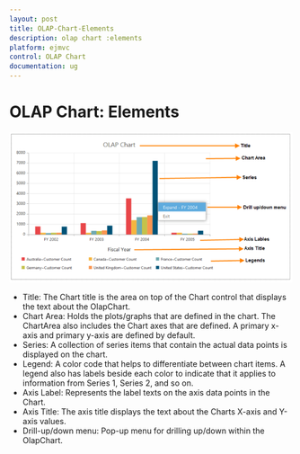 ```yaml
---
layout: post
title: OLAP-Chart-Elements
description: olap chart :elements
platform: ejmvc
control: OLAP Chart
documentation: ug
---
```


# OLAP Chart: Elements



![](OLAP-Chart-Elements_images/OLAP-Chart-Elements_img1.png)



* Title: The Chart title is the area on top of the Chart control that displays the text about the OlapChart.
* Chart Area: Holds the plots/graphs that are defined in the chart. The ChartArea also includes the Chart axes that are defined. A primary x-axis and primary y-axis are defined by default.
* Series: A collection of series items that contain the actual data points is displayed on the chart.
* Legend: A color code that helps to differentiate between chart items. A legend also has labels beside each color to indicate that it applies to information from Series 1, Series 2, and so on.
* Axis Label: Represents the label texts on the axis data points in the Chart.
* Axis Title: The axis title displays the text about the Charts X-axis and Y-axis values.
* Drill-up/down menu: Pop-up menu for drilling up/down within the OlapChart.
